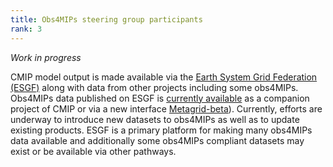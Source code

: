 ```yaml
---
title: Obs4MIPs steering group participants 
rank: 3
---
```


*Work in progress*

CMIP model output is made available via the [Earth System Grid Federation (ESGF)](https://esgf-node.llnl.gov/projects/esgf-llnl) along with data from other projects including some obs4MIPs.    
Obs4MIPs data published on ESGF is [currently available](https://esgf-node.llnl.gov/search/obs4MIPs/) as a companion project of CMIP or via a new interface [Metagrid-beta](https://aims2.llnl.gov/metagrid/search?project=obs4MIPs)). Currently, efforts are underway to introduce new datasets to obs4MIPs as well as to update existing products.  ESGF is a primary platform for making many obs4MIPs data available and additionally some obs4MIPs compliant datasets may exist or be available via other pathways.


